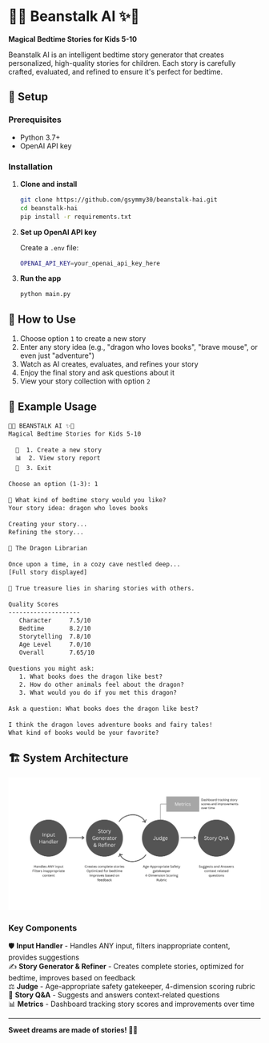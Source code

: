 # 🌱✨ Beanstalk AI ✨🌱

**Magical Bedtime Stories for Kids 5-10**

Beanstalk AI is an intelligent bedtime story generator that creates personalized, high-quality stories for children. Each story is carefully crafted, evaluated, and refined to ensure it's perfect for bedtime.

## 🚀 Setup

### Prerequisites
- Python 3.7+
- OpenAI API key

### Installation

1. **Clone and install**
   ```bash
   git clone https://github.com/gsymmy30/beanstalk-hai.git
   cd beanstalk-hai
   pip install -r requirements.txt
   ```

2. **Set up OpenAI API key**
   
   Create a `.env` file:
   ```bash
   OPENAI_API_KEY=your_openai_api_key_here
   ```

3. **Run the app**
   ```bash
   python main.py
   ```

## 🎯 How to Use

1. Choose option `1` to create a new story
2. Enter any story idea (e.g., "dragon who loves books", "brave mouse", or even just "adventure")
3. Watch as AI creates, evaluates, and refines your story
4. Enjoy the final story and ask questions about it
5. View your story collection with option `2`

## 📖 Example Usage

```
🌱✨ BEANSTALK AI ✨🌱
Magical Bedtime Stories for Kids 5-10

  📖  1. Create a new story
  📊  2. View story report  
  🌙  3. Exit

Choose an option (1-3): 1

📖 What kind of bedtime story would you like?
Your story idea: dragon who loves books

Creating your story...
Refining the story...

📖 The Dragon Librarian

Once upon a time, in a cozy cave nestled deep...
[Full story displayed]

💫 True treasure lies in sharing stories with others.

Quality Scores
--------------------
   Character     7.5/10
   Bedtime       8.2/10
   Storytelling  7.8/10
   Age Level     7.0/10
   Overall       7.65/10

Questions you might ask:
   1. What books does the dragon like best?
   2. How do other animals feel about the dragon?
   3. What would you do if you met this dragon?

Ask a question: What books does the dragon like best?

I think the dragon loves adventure books and fairy tales! 
What kind of books would be your favorite?
```

## 🏗️ System Architecture

![Beanstalk AI Architecture](architecture-diagram.png)

### Key Components

🛡️ **Input Handler** - Handles ANY input, filters inappropriate content, provides suggestions  
✍️ **Story Generator & Refiner** - Creates complete stories, optimized for bedtime, improves based on feedback  
⚖️ **Judge** - Age-appropriate safety gatekeeper, 4-dimension scoring rubric  
🤔 **Story Q&A** - Suggests and answers context-related questions  
📊 **Metrics** - Dashboard tracking story scores and improvements over time

---

**Sweet dreams are made of stories! 🌙✨**